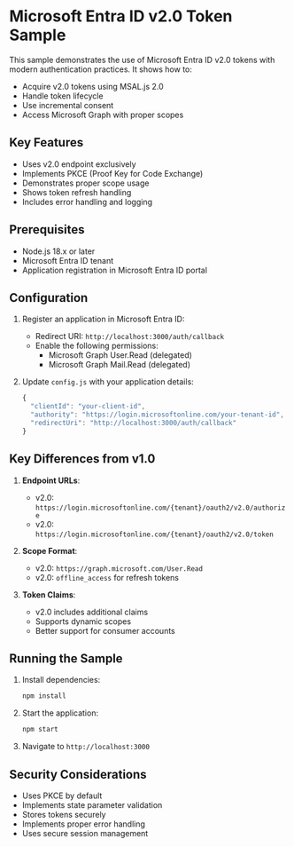 # Microsoft Entra ID v2.0 Token Sample

This sample demonstrates the use of Microsoft Entra ID v2.0 tokens with modern authentication practices. It shows how to:
- Acquire v2.0 tokens using MSAL.js 2.0
- Handle token lifecycle
- Use incremental consent
- Access Microsoft Graph with proper scopes

## Key Features

- Uses v2.0 endpoint exclusively
- Implements PKCE (Proof Key for Code Exchange)
- Demonstrates proper scope usage
- Shows token refresh handling
- Includes error handling and logging

## Prerequisites

- Node.js 18.x or later
- Microsoft Entra ID tenant
- Application registration in Microsoft Entra ID portal

## Configuration

1. Register an application in Microsoft Entra ID:
   - Redirect URI: `http://localhost:3000/auth/callback`
   - Enable the following permissions:
     - Microsoft Graph User.Read (delegated)
     - Microsoft Graph Mail.Read (delegated)

2. Update `config.js` with your application details:
   ```javascript
   {
     "clientId": "your-client-id",
     "authority": "https://login.microsoftonline.com/your-tenant-id",
     "redirectUri": "http://localhost:3000/auth/callback"
   }
   ```

## Key Differences from v1.0

1. **Endpoint URLs**:
   - v2.0: `https://login.microsoftonline.com/{tenant}/oauth2/v2.0/authorize`
   - v2.0: `https://login.microsoftonline.com/{tenant}/oauth2/v2.0/token`

2. **Scope Format**:
   - v2.0: `https://graph.microsoft.com/User.Read`
   - v2.0: `offline_access` for refresh tokens

3. **Token Claims**:
   - v2.0 includes additional claims
   - Supports dynamic scopes
   - Better support for consumer accounts

## Running the Sample

1. Install dependencies:
   ```bash
   npm install
   ```

2. Start the application:
   ```bash
   npm start
   ```

3. Navigate to `http://localhost:3000`

## Security Considerations

- Uses PKCE by default
- Implements state parameter validation
- Stores tokens securely
- Implements proper error handling
- Uses secure session management

